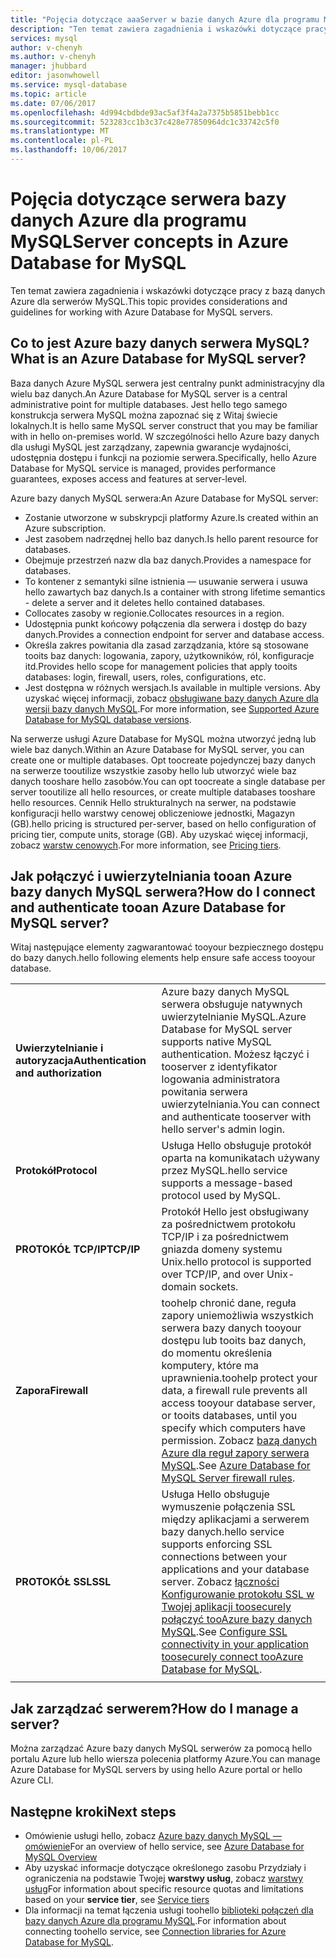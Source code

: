 ```yaml
---
title: "Pojęcia dotyczące aaaServer w bazie danych Azure dla programu MySQL | Dokumentacja firmy Microsoft"
description: "Ten temat zawiera zagadnienia i wskazówki dotyczące pracy z bazą danych Azure dla serwerów MySQL."
services: mysql
author: v-chenyh
ms.author: v-chenyh
manager: jhubbard
editor: jasonwhowell
ms.service: mysql-database
ms.topic: article
ms.date: 07/06/2017
ms.openlocfilehash: 4d994cbdbde93ac5af3f4a2a7375b5851bebb1cc
ms.sourcegitcommit: 523283cc1b3c37c428e77850964dc1c33742c5f0
ms.translationtype: MT
ms.contentlocale: pl-PL
ms.lasthandoff: 10/06/2017
---
```

# <a name="server-concepts-in-azure-database-for-mysql"></a><span data-ttu-id="e26fa-103">Pojęcia dotyczące serwera bazy danych Azure dla programu MySQL</span><span class="sxs-lookup"><span data-stu-id="e26fa-103">Server concepts in Azure Database for MySQL</span></span>
<span data-ttu-id="e26fa-104">Ten temat zawiera zagadnienia i wskazówki dotyczące pracy z bazą danych Azure dla serwerów MySQL.</span><span class="sxs-lookup"><span data-stu-id="e26fa-104">This topic provides considerations and guidelines for working with Azure Database for MySQL servers.</span></span>

## <a name="what-is-an-azure-database-for-mysql-server"></a><span data-ttu-id="e26fa-105">Co to jest Azure bazy danych serwera MySQL?</span><span class="sxs-lookup"><span data-stu-id="e26fa-105">What is an Azure Database for MySQL server?</span></span>

<span data-ttu-id="e26fa-106">Baza danych Azure MySQL serwera jest centralny punkt administracyjny dla wielu baz danych.</span><span class="sxs-lookup"><span data-stu-id="e26fa-106">An Azure Database for MySQL server is a central administrative point for multiple databases.</span></span> <span data-ttu-id="e26fa-107">Jest hello tego samego konstrukcja serwera MySQL można zapoznać się z Witaj świecie lokalnych.</span><span class="sxs-lookup"><span data-stu-id="e26fa-107">It is hello same MySQL server construct that you may be familiar with in hello on-premises world.</span></span> <span data-ttu-id="e26fa-108">W szczególności hello Azure bazy danych dla usługi MySQL jest zarządzany, zapewnia gwarancje wydajności, udostępnia dostępu i funkcji na poziomie serwera.</span><span class="sxs-lookup"><span data-stu-id="e26fa-108">Specifically, hello Azure Database for MySQL service is managed, provides performance guarantees, exposes access and features at server-level.</span></span>

<span data-ttu-id="e26fa-109">Azure bazy danych MySQL serwera:</span><span class="sxs-lookup"><span data-stu-id="e26fa-109">An Azure Database for MySQL server:</span></span>

- <span data-ttu-id="e26fa-110">Zostanie utworzone w subskrypcji platformy Azure.</span><span class="sxs-lookup"><span data-stu-id="e26fa-110">Is created within an Azure subscription.</span></span>
- <span data-ttu-id="e26fa-111">Jest zasobem nadrzędnej hello baz danych.</span><span class="sxs-lookup"><span data-stu-id="e26fa-111">Is hello parent resource for databases.</span></span>
- <span data-ttu-id="e26fa-112">Obejmuje przestrzeń nazw dla baz danych.</span><span class="sxs-lookup"><span data-stu-id="e26fa-112">Provides a namespace for databases.</span></span>
- <span data-ttu-id="e26fa-113">To kontener z semantyki silne istnienia — usuwanie serwera i usuwa hello zawartych baz danych.</span><span class="sxs-lookup"><span data-stu-id="e26fa-113">Is a container with strong lifetime semantics - delete a server and it deletes hello contained databases.</span></span>
- <span data-ttu-id="e26fa-114">Collocates zasoby w regionie.</span><span class="sxs-lookup"><span data-stu-id="e26fa-114">Collocates resources in a region.</span></span>
- <span data-ttu-id="e26fa-115">Udostępnia punkt końcowy połączenia dla serwera i dostęp do bazy danych.</span><span class="sxs-lookup"><span data-stu-id="e26fa-115">Provides a connection endpoint for server and database access.</span></span>
- <span data-ttu-id="e26fa-116">Określa zakres powitania dla zasad zarządzania, które są stosowane tooits baz danych: logowania, zapory, użytkowników, ról, konfiguracje itd.</span><span class="sxs-lookup"><span data-stu-id="e26fa-116">Provides hello scope for management policies that apply tooits databases: login, firewall, users, roles, configurations, etc.</span></span>
- <span data-ttu-id="e26fa-117">Jest dostępna w różnych wersjach.</span><span class="sxs-lookup"><span data-stu-id="e26fa-117">Is available in multiple versions.</span></span> <span data-ttu-id="e26fa-118">Aby uzyskać więcej informacji, zobacz [obsługiwane bazy danych Azure dla wersji bazy danych MySQL](./concepts-supported-versions.md).</span><span class="sxs-lookup"><span data-stu-id="e26fa-118">For more information, see [Supported Azure Database for MySQL database versions](./concepts-supported-versions.md).</span></span>

<span data-ttu-id="e26fa-119">Na serwerze usługi Azure Database for MySQL można utworzyć jedną lub wiele baz danych.</span><span class="sxs-lookup"><span data-stu-id="e26fa-119">Within an Azure Database for MySQL server, you can create one or multiple databases.</span></span> <span data-ttu-id="e26fa-120">Opt toocreate pojedynczej bazy danych na serwerze tooutilize wszystkie zasoby hello lub utworzyć wiele baz danych tooshare hello zasobów.</span><span class="sxs-lookup"><span data-stu-id="e26fa-120">You can opt toocreate a single database per server tooutilize all hello resources, or create multiple databases tooshare hello resources.</span></span> <span data-ttu-id="e26fa-121">Cennik Hello strukturalnych na serwer, na podstawie konfiguracji hello warstwy cenowej obliczeniowe jednostki, Magazyn (GB).</span><span class="sxs-lookup"><span data-stu-id="e26fa-121">hello pricing is structured per-server, based on hello configuration of pricing tier, compute units, storage (GB).</span></span> <span data-ttu-id="e26fa-122">Aby uzyskać więcej informacji, zobacz [warstw cenowych](./concepts-service-tiers.md).</span><span class="sxs-lookup"><span data-stu-id="e26fa-122">For more information, see [Pricing tiers](./concepts-service-tiers.md).</span></span>

## <a name="how-do-i-connect-and-authenticate-tooan-azure-database-for-mysql-server"></a><span data-ttu-id="e26fa-123">Jak połączyć i uwierzytelniania tooan Azure bazy danych MySQL serwera?</span><span class="sxs-lookup"><span data-stu-id="e26fa-123">How do I connect and authenticate tooan Azure Database for MySQL server?</span></span>

<span data-ttu-id="e26fa-124">Witaj następujące elementy zagwarantować tooyour bezpiecznego dostępu do bazy danych.</span><span class="sxs-lookup"><span data-stu-id="e26fa-124">hello following elements help ensure safe access tooyour database.</span></span>

|||
| :-- | :-- |
| <span data-ttu-id="e26fa-125">**Uwierzytelnianie i autoryzacja**</span><span class="sxs-lookup"><span data-stu-id="e26fa-125">**Authentication and authorization**</span></span> | <span data-ttu-id="e26fa-126">Azure bazy danych MySQL serwera obsługuje natywnych uwierzytelnianie MySQL.</span><span class="sxs-lookup"><span data-stu-id="e26fa-126">Azure Database for MySQL server supports native MySQL authentication.</span></span> <span data-ttu-id="e26fa-127">Możesz łączyć i tooserver z identyfikator logowania administratora powitania serwera uwierzytelniania.</span><span class="sxs-lookup"><span data-stu-id="e26fa-127">You can connect and authenticate tooserver with hello server's admin login.</span></span> |
| <span data-ttu-id="e26fa-128">**Protokół**</span><span class="sxs-lookup"><span data-stu-id="e26fa-128">**Protocol**</span></span> | <span data-ttu-id="e26fa-129">Usługa Hello obsługuje protokół oparta na komunikatach używany przez MySQL.</span><span class="sxs-lookup"><span data-stu-id="e26fa-129">hello service supports a message-based protocol used by MySQL.</span></span> |
| <span data-ttu-id="e26fa-130">**PROTOKÓŁ TCP/IP**</span><span class="sxs-lookup"><span data-stu-id="e26fa-130">**TCP/IP**</span></span> | <span data-ttu-id="e26fa-131">Protokół Hello jest obsługiwany za pośrednictwem protokołu TCP/IP i za pośrednictwem gniazda domeny systemu Unix.</span><span class="sxs-lookup"><span data-stu-id="e26fa-131">hello protocol is supported over TCP/IP, and over Unix-domain sockets.</span></span> |
| <span data-ttu-id="e26fa-132">**Zapora**</span><span class="sxs-lookup"><span data-stu-id="e26fa-132">**Firewall**</span></span> | <span data-ttu-id="e26fa-133">toohelp chronić dane, reguła zapory uniemożliwia wszystkich serwera bazy danych tooyour dostępu lub tooits baz danych, do momentu określenia komputery, które ma uprawnienia.</span><span class="sxs-lookup"><span data-stu-id="e26fa-133">toohelp protect your data, a firewall rule prevents all access tooyour database server, or tooits databases, until you specify which computers have permission.</span></span> <span data-ttu-id="e26fa-134">Zobacz [bazą danych Azure dla reguł zapory serwera MySQL](./concepts-firewall-rules.md).</span><span class="sxs-lookup"><span data-stu-id="e26fa-134">See [Azure Database for MySQL Server firewall rules](./concepts-firewall-rules.md).</span></span> |
| <span data-ttu-id="e26fa-135">**PROTOKÓŁ SSL**</span><span class="sxs-lookup"><span data-stu-id="e26fa-135">**SSL**</span></span> | <span data-ttu-id="e26fa-136">Usługa Hello obsługuje wymuszenie połączenia SSL między aplikacjami a serwerem bazy danych.</span><span class="sxs-lookup"><span data-stu-id="e26fa-136">hello service supports enforcing SSL connections between your applications and your database server.</span></span>  <span data-ttu-id="e26fa-137">Zobacz [łączności Konfigurowanie protokołu SSL w Twojej aplikacji toosecurely połączyć tooAzure bazy danych MySQL](./howto-configure-ssl.md).</span><span class="sxs-lookup"><span data-stu-id="e26fa-137">See [Configure SSL connectivity in your application toosecurely connect tooAzure Database for MySQL](./howto-configure-ssl.md).</span></span> |
|||

## <a name="how-do-i-manage-a-server"></a><span data-ttu-id="e26fa-138">Jak zarządzać serwerem?</span><span class="sxs-lookup"><span data-stu-id="e26fa-138">How do I manage a server?</span></span>
<span data-ttu-id="e26fa-139">Można zarządzać Azure bazy danych MySQL serwerów za pomocą hello portalu Azure lub hello wiersza polecenia platformy Azure.</span><span class="sxs-lookup"><span data-stu-id="e26fa-139">You can manage Azure Database for MySQL servers by using hello Azure portal or hello Azure CLI.</span></span>

## <a name="next-steps"></a><span data-ttu-id="e26fa-140">Następne kroki</span><span class="sxs-lookup"><span data-stu-id="e26fa-140">Next steps</span></span>
- <span data-ttu-id="e26fa-141">Omówienie usługi hello, zobacz [Azure bazy danych MySQL — omówienie](./overview.md)</span><span class="sxs-lookup"><span data-stu-id="e26fa-141">For an overview of hello service, see [Azure Database for MySQL Overview](./overview.md)</span></span>
- <span data-ttu-id="e26fa-142">Aby uzyskać informacje dotyczące określonego zasobu Przydziały i ograniczenia na podstawie Twojej **warstwy usług**, zobacz [warstwy usług](./concepts-service-tiers.md)</span><span class="sxs-lookup"><span data-stu-id="e26fa-142">For information about specific resource quotas and limitations based on your **service tier**, see [Service tiers](./concepts-service-tiers.md)</span></span>
- <span data-ttu-id="e26fa-143">Dla informacji na temat łączenia usługi toohello [biblioteki połączeń dla bazy danych Azure dla programu MySQL](./concepts-connection-libraries.md).</span><span class="sxs-lookup"><span data-stu-id="e26fa-143">For information about connecting toohello service, see [Connection libraries for Azure Database for MySQL](./concepts-connection-libraries.md).</span></span>
